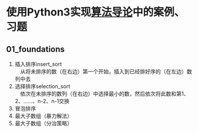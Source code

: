 # 使用Python3实现[算法导论](https://book.douban.com/subject/20432061/)中的案例、习题
## 01_foundations
1. 插入排序insert_sort<br>
&ensp;&ensp;从将未排序的数（在右边）第一个开始，插入到已经排好序的（在左边）数列中去
1. 选择排序selection_sort<br>
&ensp;&ensp;依次在未排序的数列（在右边）中选择最小的数，然后依次将此数和第1、2、……、n-2、n-1交换
1. 冒泡排序
1. 最大子数组（暴力解法）
1. 最大子数组（分治策略）

